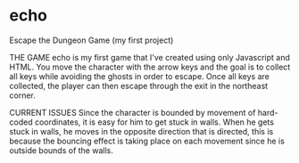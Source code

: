 # echo
Escape the Dungeon Game (my first project)

THE GAME
echo is my first game that I've created using only Javascript and HTML. You move the character with the arrow keys
and the goal is to collect all keys while avoiding the ghosts in order to escape. Once all keys are collected, the
player can then escape through the exit in the northeast corner.

CURRENT ISSUES
Since the character is bounded by movement of hard-coded coordinates, it is easy for him to get stuck in walls. 
When he gets stuck in walls, he moves in the opposite direction that is directed, this is because the bouncing effect
is taking place on each movement since he is outside bounds of the walls.
